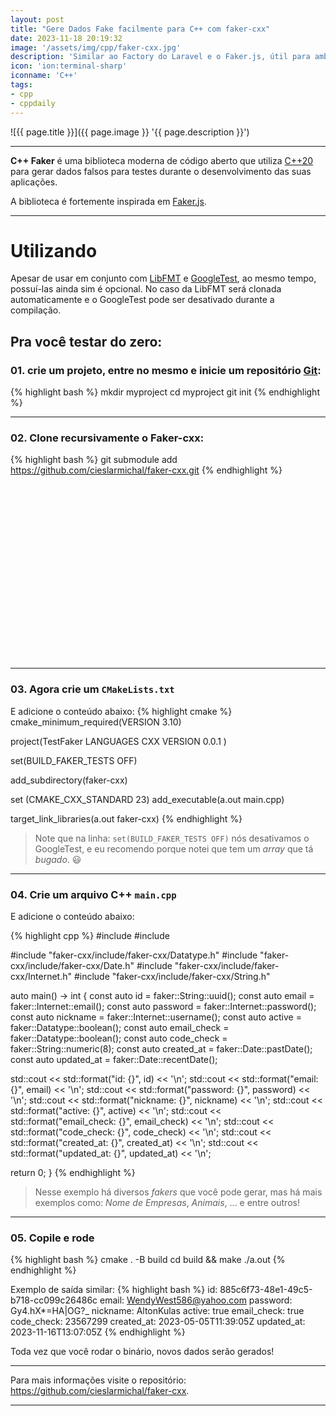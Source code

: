 ```yaml
---
layout: post
title: "Gere Dados Fake facilmente para C++ com faker-cxx"
date: 2023-11-18 20:19:32
image: '/assets/img/cpp/faker-cxx.jpg'
description: 'Similar ao Factory do Laravel e o Faker.js, útil para ambientes de desenvolvimento.'
icon: 'ion:terminal-sharp'
iconname: 'C++'
tags:
- cpp
- cppdaily
---
```


![{{ page.title }}]({{ page.image }} '{{ page.description }}')

---

**C++ Faker** é uma biblioteca moderna de código aberto que utiliza [C++20](https://terminalroot.com.br/cpp) para gerar dados falsos para testes durante o desenvolvimento das suas aplicações.

A biblioteca é fortemente inspirada em [Faker.js](https://fakerjs.dev/).

---

# Utilizando
Apesar de usar em conjunto com [LibFMT](https://terminalroot.com.br/2021/12/utilizando-a-fmtlib-para-saidas-formatadas-em-cpp.html) e [GoogleTest](https://github.com/google/googletest), ao mesmo tempo, possuí-las ainda sim é opcional. No caso da LibFMT será clonada automaticamente e o GoogleTest pode ser desativado durante a compilação.

## Pra você testar do zero:

### 01. crie um projeto, entre no mesmo e inicie um repositório [Git](https://terminalroot.com.br/tags#git):
{% highlight bash %}
mkdir myproject
cd myproject
git init
{% endhighlight %}

---

### 02. Clone recursivamente o Faker-cxx:
{% highlight bash %}
git submodule add https://github.com/cieslarmichal/faker-cxx.git
{% endhighlight %}


<!-- SQUARE - GAMES ROOT -->
<script async src="//pagead2.googlesyndication.com/pagead/js/adsbygoogle.js"></script>
<ins class="adsbygoogle"
style="display:inline-block;width:336px;height:280px"
data-ad-client="ca-pub-2838251107855362"
data-ad-slot="5351066970"></ins>
<script>
(adsbygoogle = window.adsbygoogle || []).push({});
</script>

---

### 03. Agora crie um `CMakeLists.txt`
E adicione o conteúdo abaixo:
{% highlight cmake %}
cmake_minimum_required(VERSION 3.10)

project(TestFaker
  LANGUAGES CXX
  VERSION 0.0.1
)

set(BUILD_FAKER_TESTS OFF)

add_subdirectory(faker-cxx)

set (CMAKE_CXX_STANDARD 23)
add_executable(a.out main.cpp)

target_link_libraries(a.out faker-cxx)
{% endhighlight %}
> Note que na linha: `set(BUILD_FAKER_TESTS OFF)` nós desativamos o GoogleTest, e eu recomendo porque notei que tem um *array* que tá *bugado*. 😃 

---

### 04. Crie um arquivo C++ `main.cpp`
E adicione o conteúdo abaixo:

{% highlight cpp %}
#include <format>
#include <iostream>

#include "faker-cxx/include/faker-cxx/Datatype.h"
#include "faker-cxx/include/faker-cxx/Date.h"
#include "faker-cxx/include/faker-cxx/Internet.h"
#include "faker-cxx/include/faker-cxx/String.h"

auto main() -> int {
  const auto id = faker::String::uuid();
  const auto email = faker::Internet::email();
  const auto password = faker::Internet::password();
  const auto nickname = faker::Internet::username();
  const auto active = faker::Datatype::boolean();
  const auto email_check = faker::Datatype::boolean();
  const auto code_check = faker::String::numeric(8);
  const auto created_at = faker::Date::pastDate();
  const auto updated_at = faker::Date::recentDate();

  std::cout << std::format("id: {}", id) << '\n';
  std::cout << std::format("email: {}", email) << '\n';
  std::cout << std::format("password: {}", password) << '\n';
  std::cout << std::format("nickname: {}", nickname) << '\n';
  std::cout << std::format("active: {}", active) << '\n';
  std::cout << std::format("email_check: {}", email_check) << '\n';
  std::cout << std::format("code_check: {}", code_check) << '\n';
  std::cout << std::format("created_at: {}", created_at) << '\n';
  std::cout << std::format("updated_at: {}", updated_at) << '\n';

  return 0;
}
{% endhighlight %}
> Nesse exemplo há diversos *fakers* que você pode gerar, mas há mais exemplos como: *Nome de Empresas*, *Animais*, ... e entre outros!

----

### 05. Copile e rode
{% highlight bash %}
cmake . -B build
cd build && make
./a.out
{% endhighlight %}

Exemplo de saída similar:
{% highlight bash %}
id: 885c6f73-48e1-49c5-b718-cc099c26486c
email: WendyWest586@yahoo.com
password: Gy4.hX*=HA|OG?_
nickname: AltonKulas
active: true
email_check: true
code_check: 23567299
created_at: 2023-05-05T11:39:05Z
updated_at: 2023-11-16T13:07:05Z
{% endhighlight %}

Toda vez que você rodar o binário, novos dados serão gerados!

---

Para mais informações visite o repositório: <https://github.com/cieslarmichal/faker-cxx>.

---

<!-- RECTANGLE 2 - OnParagragraph -->
<script async src="//pagead2.googlesyndication.com/pagead/js/adsbygoogle.js"></script>
<ins class="adsbygoogle"
style="display:block; text-align:center;"
data-ad-layout="in-article"
data-ad-format="fluid"
data-ad-client="ca-pub-2838251107855362"
data-ad-slot="8549252987"></ins>
<script>
(adsbygoogle = window.adsbygoogle || []).push({});
</script>

<!--

Se quiser compilar e instalar, será instalado só a libfmt e o gtest:

{% highlight bash %}
git clone --recursive https://github.com/cieslarmichal/faker-cxx
cd faker-cxx/
cmake -B build .
cd build && make
sudo make install
{% endhighlight %}

<details>
 <summary>Clique aqui <code>menu.hpp</code></summary>

{% highlight bash %}
[  3%] Built target fmt
[ 46%] Built target faker-cxx
[ 49%] Built target gtest
[ 51%] Built target gtest_main
[ 54%] Built target gmock
[ 56%] Built target gmock_main
[100%] Built target faker-cxx-UT
Install the project...
-- Install configuration: ""
-- Installing: /usr/local/lib64/libfmt.a
-- Installing: /usr/local/include/fmt/args.h
-- Installing: /usr/local/include/fmt/chrono.h
-- Installing: /usr/local/include/fmt/color.h
-- Installing: /usr/local/include/fmt/compile.h
-- Installing: /usr/local/include/fmt/core.h
-- Installing: /usr/local/include/fmt/format.h
-- Installing: /usr/local/include/fmt/format-inl.h
-- Installing: /usr/local/include/fmt/os.h
-- Installing: /usr/local/include/fmt/ostream.h
-- Installing: /usr/local/include/fmt/printf.h
-- Installing: /usr/local/include/fmt/ranges.h
-- Installing: /usr/local/include/fmt/std.h
-- Installing: /usr/local/include/fmt/xchar.h
-- Installing: /usr/local/lib64/cmake/fmt/fmt-config.cmake
-- Installing: /usr/local/lib64/cmake/fmt/fmt-config-version.cmake
-- Installing: /usr/local/lib64/cmake/fmt/fmt-targets.cmake
-- Installing: /usr/local/lib64/cmake/fmt/fmt-targets-noconfig.cmake
-- Installing: /usr/local/lib64/pkgconfig/fmt.pc
-- Up-to-date: /usr/local/include
-- Installing: /usr/local/include/gmock
-- Installing: /usr/local/include/gmock/gmock-more-actions.h
-- Installing: /usr/local/include/gmock/gmock-function-mocker.h
-- Installing: /usr/local/include/gmock/gmock-cardinalities.h
-- Installing: /usr/local/include/gmock/gmock.h
-- Installing: /usr/local/include/gmock/gmock-spec-builders.h
-- Installing: /usr/local/include/gmock/gmock-more-matchers.h
-- Installing: /usr/local/include/gmock/internal
-- Installing: /usr/local/include/gmock/internal/gmock-internal-utils.h
-- Installing: /usr/local/include/gmock/internal/gmock-pp.h
-- Installing: /usr/local/include/gmock/internal/custom
-- Installing: /usr/local/include/gmock/internal/custom/gmock-generated-actions.h
-- Installing: /usr/local/include/gmock/internal/custom/README.md
-- Installing: /usr/local/include/gmock/internal/custom/gmock-port.h
-- Installing: /usr/local/include/gmock/internal/custom/gmock-matchers.h
-- Installing: /usr/local/include/gmock/internal/gmock-port.h
-- Installing: /usr/local/include/gmock/gmock-actions.h
-- Installing: /usr/local/include/gmock/gmock-matchers.h
-- Installing: /usr/local/include/gmock/gmock-nice-strict.h
-- Installing: /usr/local/lib64/libgmock.a
-- Installing: /usr/local/lib64/libgmock_main.a
-- Installing: /usr/local/lib64/pkgconfig/gmock.pc
-- Installing: /usr/local/lib64/pkgconfig/gmock_main.pc
-- Installing: /usr/local/lib64/cmake/GTest/GTestTargets.cmake
-- Installing: /usr/local/lib64/cmake/GTest/GTestTargets-noconfig.cmake
-- Installing: /usr/local/lib64/cmake/GTest/GTestConfigVersion.cmake
-- Installing: /usr/local/lib64/cmake/GTest/GTestConfig.cmake
-- Up-to-date: /usr/local/include
-- Installing: /usr/local/include/gtest
-- Installing: /usr/local/include/gtest/gtest_pred_impl.h
-- Installing: /usr/local/include/gtest/gtest-death-test.h
-- Installing: /usr/local/include/gtest/gtest.h
-- Installing: /usr/local/include/gtest/gtest-test-part.h
-- Installing: /usr/local/include/gtest/gtest-spi.h
-- Installing: /usr/local/include/gtest/gtest-printers.h
-- Installing: /usr/local/include/gtest/gtest-param-test.h
-- Installing: /usr/local/include/gtest/gtest-assertion-result.h
-- Installing: /usr/local/include/gtest/gtest-matchers.h
-- Installing: /usr/local/include/gtest/gtest-message.h
-- Installing: /usr/local/include/gtest/internal
-- Installing: /usr/local/include/gtest/internal/gtest-internal.h
-- Installing: /usr/local/include/gtest/internal/gtest-param-util.h
-- Installing: /usr/local/include/gtest/internal/gtest-filepath.h
-- Installing: /usr/local/include/gtest/internal/gtest-type-util.h
-- Installing: /usr/local/include/gtest/internal/custom
-- Installing: /usr/local/include/gtest/internal/custom/gtest.h
-- Installing: /usr/local/include/gtest/internal/custom/gtest-printers.h
-- Installing: /usr/local/include/gtest/internal/custom/README.md
-- Installing: /usr/local/include/gtest/internal/custom/gtest-port.h
-- Installing: /usr/local/include/gtest/internal/gtest-string.h
-- Installing: /usr/local/include/gtest/internal/gtest-port-arch.h
-- Installing: /usr/local/include/gtest/internal/gtest-death-test-internal.h
-- Installing: /usr/local/include/gtest/internal/gtest-port.h
-- Installing: /usr/local/include/gtest/gtest_prod.h
-- Installing: /usr/local/include/gtest/gtest-typed-test.h
-- Installing: /usr/local/lib64/libgtest.a
-- Installing: /usr/local/lib64/libgtest_main.a
-- Installing: /usr/local/lib64/pkgconfig/gtest.pc
-- Installing: /usr/local/lib64/pkgconfig/gtest_main.pc
{% endhighlight %}

</details>


-->


